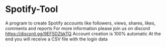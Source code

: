 # Spotify-Tool
A program to create Spotify accounts like followers, views, shares, likes, comments and reports 
For more information please join us on discord https://discord.gg/9EF5DZbkTQ
Account creation is 100% automatic At the end you will receive a CSV file with the login data
